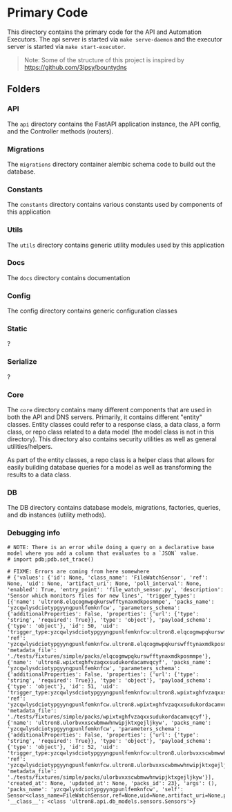 # Primary Code

This directory contains the primary code for the API and Automation Executors. The api server is started via `make serve-daemon` and the executor server is started via `make start-executor`.

> Note: Some of the structure of this project is inspired by https://github.com/3lpsy/bountydns

## Folders

### API

The `api` directory contains the FastAPI application instance, the API config, and the Controller methods (routers).

### Migrations

The `migrations` directory container alembic schema code to build out the database.

### Constants

The `constants` directory contains various constants used by components of this application

### Utils

The `utils` directory contains generic utility modules used by this application

### Docs

The `docs` directory contains documentation

### Config

The config directory contains generic configuration classes

### Static

?

### Serialize

?

### Core

The `core` directory contains many different components that are used in both the API and DNS servers. Primarily, it contains different "entity" classes. Entity classes could refer to a response class, a data class, a form class, or repo class related to a data model (the model class is not in this directory). This directory also contains security utilities as well as general utilities/helpers.

As part of the entity classes, a repo class is a helper class that allows for easily building database queries for a model as well as transforming the results to a data class.

### DB

The DB directory contains database models, migrations, factories, queries, and db instances (utility methods).



### Debugging info

```
# NOTE: There is an error while doing a query on a declarative base model where you add a column that evaluates to a `JSON` value.
# import pdb;pdb.set_trace()

# FIXME: Errors are coming from here somewhere
# {'values': {'id': None, 'class_name': 'FileWatchSensor', 'ref': None, 'uid': None, 'artifact_uri': None, 'poll_interval': None, 'enabled': True, 'entry_point': 'file_watch_sensor.py', 'description': 'Sensor which monitors files for new lines', 'trigger_types': [{'name': 'ultron8.elqcogmwpqkurswfftynaxmdkposmmpe', 'packs_name': 'yzcqwlysdciotypgyyngpunlfemknfcw', 'parameters_schema': {'additionalProperties': False, 'properties': {'url': {'type': 'string', 'required': True}}, 'type': 'object'}, 'payload_schema': {'type': 'object'}, 'id': 50, 'uid': 'trigger_type:yzcqwlysdciotypgyyngpunlfemknfcw:ultron8.elqcogmwpqkurswfftynaxmdkposmmpe', 'ref': 'yzcqwlysdciotypgyyngpunlfemknfcw.ultron8.elqcogmwpqkurswfftynaxmdkposmmpe', 'metadata_file': './tests/fixtures/simple/packs/elqcogmwpqkurswfftynaxmdkposmmpe'}, {'name': 'ultron8.wpixtxghfvzaqxxsudukordacamvqcyf', 'packs_name': 'yzcqwlysdciotypgyyngpunlfemknfcw', 'parameters_schema': {'additionalProperties': False, 'properties': {'url': {'type': 'string', 'required': True}}, 'type': 'object'}, 'payload_schema': {'type': 'object'}, 'id': 51, 'uid': 'trigger_type:yzcqwlysdciotypgyyngpunlfemknfcw:ultron8.wpixtxghfvzaqxxsudukordacamvqcyf', 'ref': 'yzcqwlysdciotypgyyngpunlfemknfcw.ultron8.wpixtxghfvzaqxxsudukordacamvqcyf', 'metadata_file': './tests/fixtures/simple/packs/wpixtxghfvzaqxxsudukordacamvqcyf'}, {'name': 'ultron8.ulorbvxxscwbmwwhnwipjktxgejljkyw', 'packs_name': 'yzcqwlysdciotypgyyngpunlfemknfcw', 'parameters_schema': {'additionalProperties': False, 'properties': {'url': {'type': 'string', 'required': True}}, 'type': 'object'}, 'payload_schema': {'type': 'object'}, 'id': 52, 'uid': 'trigger_type:yzcqwlysdciotypgyyngpunlfemknfcw:ultron8.ulorbvxxscwbmwwhnwipjktxgejljkyw', 'ref': 'yzcqwlysdciotypgyyngpunlfemknfcw.ultron8.ulorbvxxscwbmwwhnwipjktxgejljkyw', 'metadata_file': './tests/fixtures/simple/packs/ulorbvxxscwbmwwhnwipjktxgejljkyw'}], 'created_at': None, 'updated_at': None, 'packs_id': 23}, 'args': (), 'packs_name': 'yzcqwlysdciotypgyyngpunlfemknfcw', 'self': Sensor<class_name=FileWatchSensor,ref=None,uid=None,artifact_uri=None,poll_interval=None,enabled=True,entry_point=file_watch_sensor.py>, '__class__': <class 'ultron8.api.db_models.sensors.Sensors'>}
```
